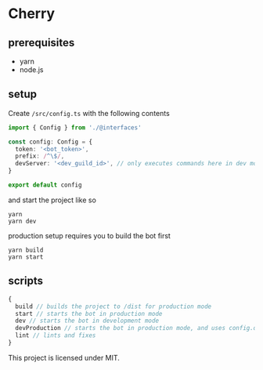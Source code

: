 # Cherry

## prerequisites
- yarn
- node.js

## setup
Create `/src/config.ts` with the following contents
```ts
import { Config } from './@interfaces'

const config: Config = {
  token: '<bot_token>',
  prefix: /^\$/,
  devServer: '<dev_guild_id>', // only executes commands here in dev mode
}

export default config
```

and start the project like so
```
yarn
yarn dev
```

production setup requires you to build the bot first
```
yarn build
yarn start
```

## scripts
```ts
{
  build // builds the project to /dist for production mode
  start // starts the bot in production mode
  dev // starts the bot in development mode
  devProduction // starts the bot in production mode, and uses config.devServer
  lint // lints and fixes
}
```

This project is licensed under MIT.

